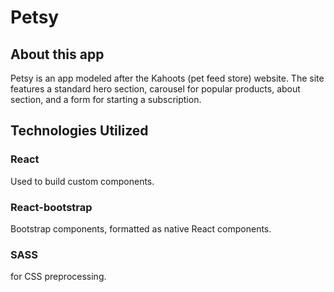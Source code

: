 # Petsy


## About this app

Petsy is an app modeled after the Kahoots (pet feed store) website. The site features a standard hero section, carousel for popular products, about section, and a form for starting a subscription. 


## Technologies Utilized

### React

Used to build custom components. 

### React-bootstrap

Bootstrap components, formatted as native React components. 

### SASS

for CSS preprocessing. 
